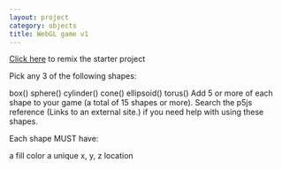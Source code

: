 ```yaml
---
layout: project
category: objects
title: WebGL game v1
---
```

[Click here](https://glitch.com/edit/#!/remix/3dp5) to remix the starter project

Pick any 3 of the following shapes:

box()
sphere()
cylinder()
cone()
ellipsoid()
torus()
Add 5 or more of each shape to your game (a total of 15 shapes or more). Search the p5js reference (Links to an external site.) if you need help with using these shapes.

Each shape MUST have:

a fill color
a unique x, y, z location
